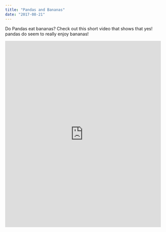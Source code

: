 ```yaml
---
title: "Pandas and Bananas"
date: "2017-08-21"
---
```


Do Pandas eat bananas? Check out this short video that shows that yes! pandas do seem to really enjoy bananas!

<iframe width="100%" height="600" src="https://www.youtube.com/embed/4SZl1r2O_bY" frameborder="0" allowfullscreen></iframe>
